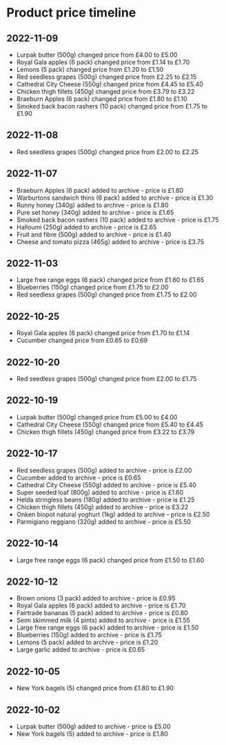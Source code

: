 # Product price timeline
## 2022-11-09
- Lurpak butter (500g) changed price from £4.00 to £5.00
- Royal Gala apples (6 pack) changed price from £1.14 to £1.70
- Lemons (5 pack) changed price from £1.20 to £1.50
- Red seedless grapes (500g) changed price from £2.25 to £2.15
- Cathedral City Cheese (550g) changed price from £4.45 to £5.40
- Chicken thigh fillets (450g) changed price from £3.79 to £3.22
- Braeburn Apples (6 pack) changed price from £1.80 to £1.10
- Smoked back bacon rashers (10 pack) changed price from £1.75 to £1.90
## 2022-11-08
- Red seedless grapes (500g) changed price from £2.00 to £2.25
## 2022-11-07
- Braeburn Apples (6 pack) added to archive - price is £1.80
- Warburtons sandwich thins (6 pack) added to archive - price is £1.30
- Runny honey (340g) added to archive - price is £1.80
- Pure set honey (340g) added to archive - price is £1.65
- Smoked back bacon rashers (10 pack) added to archive - price is £1.75
- Halloumi (250g) added to archive - price is £2.65
- Fruit and fibre (500g) added to archive - price is £1.40
- Cheese and tomato pizza (465g) added to archive - price is £3.75
## 2022-11-03
- Large free range eggs (6 pack) changed price from £1.60 to £1.65
- Blueberries (150g) changed price from £1.75 to £2.00
- Red seedless grapes (500g) changed price from £1.75 to £2.00
## 2022-10-25
- Royal Gala apples (6 pack) changed price from £1.70 to £1.14
- Cucumber changed price from £0.65 to £0.69
## 2022-10-20
- Red seedless grapes (500g) changed price from £2.00 to £1.75
## 2022-10-19
- Lurpak butter (500g) changed price from £5.00 to £4.00
- Cathedral City Cheese (550g) changed price from £5.40 to £4.45
- Chicken thigh fillets (450g) changed price from £3.22 to £3.79
## 2022-10-17
- Red seedless grapes (500g) added to archive - price is £2.00
- Cucumber added to archive - price is £0.65
- Cathedral City Cheese (550g) added to archive - price is £5.40
- Super seeded loaf (800g) added to archive - price is £1.60
- Helda stringless beans (180g) added to archive - price is £1.25
- Chicken thigh fillets (450g) added to archive - price is £3.22
- Onken biopot natural yoghurt (1kg) added to archive - price is £2.50
- Parmigiano reggiano (320g) added to archive - price is £5.50
## 2022-10-14
- Large free range eggs (6 pack) changed price from £1.50 to £1.60
## 2022-10-12
- Brown onions (3 pack) added to archive - price is £0.95
- Royal Gala apples (6 pack) added to archive - price is £1.70
- Fairtrade bananas (5 pack) added to archive - price is £0.80
- Semi skimmed milk (4 pints) added to archive - price is £1.55
- Large free range eggs (6 pack) added to archive - price is £1.50
- Blueberries (150g) added to archive - price is £1.75
- Lemons (5 pack) added to archive - price is £1.20
- Large garlic added to archive - price is £0.65
## 2022-10-05
- New York bagels (5) changed price from £1.80 to £1.90
## 2022-10-02
- Lurpak butter (500g) added to archive - price is £5.00
- New York bagels (5) added to archive - price is £1.80
